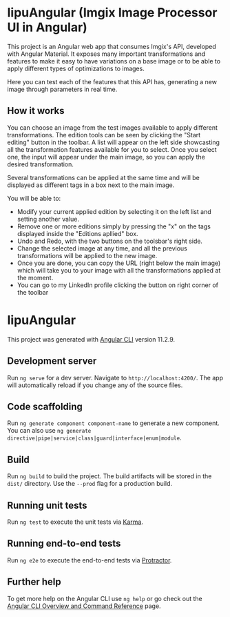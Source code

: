 # IipuAngular (Imgix Image Processor UI in Angular)

  This project is an Angular web app that consumes Imgix's API, developed with Angular Material. It exposes many important transformations and features to make it easy to have variations on a base image or to be able to apply different types of optimizations to images.

  Here you can test each of the features that this API has, generating a new image through parameters in real time.

## How it works

You can choose an image from the test images available to apply different transformations.
The edition tools can be seen by clicking the "Start editing" button in the toolbar.
A list will appear on the left side showcasting all the transformation features available for you to select. Once you select one, the input will appear under the main image, so you can apply the desired transformation.

Several transformations can be applied at the same time and will be displayed as different tags in a box next to the main image.

You will be able to:
- Modify your current applied edition by selecting it on the left list and setting another value.
- Remove one or more editions simply by pressing the "x" on the tags displayed inside the "Editions apllied" box.
- Undo and Redo, with the two buttons on the toolsbar's right side.
- Change the selected image at any time, and all the previous transformations will be applied to the new image.
- Once you are done, you can copy the URL (right below the main image) which will take you to your image with all the transformations applied at the moment.
- You can go to my LinkedIn profile clicking the button on right corner of the toolbar

# IipuAngular

This project was generated with [Angular CLI](https://github.com/angular/angular-cli) version 11.2.9.

## Development server

Run `ng serve` for a dev server. Navigate to `http://localhost:4200/`. The app will automatically reload if you change any of the source files.

## Code scaffolding

Run `ng generate component component-name` to generate a new component. You can also use `ng generate directive|pipe|service|class|guard|interface|enum|module`.

## Build

Run `ng build` to build the project. The build artifacts will be stored in the `dist/` directory. Use the `--prod` flag for a production build.

## Running unit tests

Run `ng test` to execute the unit tests via [Karma](https://karma-runner.github.io).

## Running end-to-end tests

Run `ng e2e` to execute the end-to-end tests via [Protractor](http://www.protractortest.org/).

## Further help

To get more help on the Angular CLI use `ng help` or go check out the [Angular CLI Overview and Command Reference](https://angular.io/cli) page.
